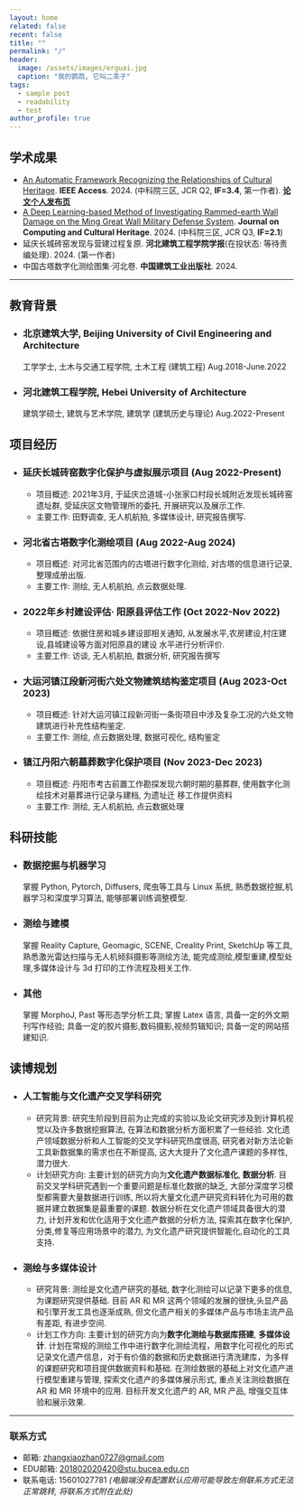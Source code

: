```yaml
---
layout: home
related: false
recent: false
title: ""
permalink: "/"
header:
  image: /assets/images/erguai.jpg
  caption: "我的鹦鹉, 它叫二乖子"
tags: 
  - sample post
  - readability
  - test
author_profile: true
---
```


## 学术成果
  * [An Automatic Framework Recognizing the Relationships of Cultural Heritage](https://doi.org/10.1109/ACCESS.2024.3500584). **IEEE Access**. 2024. (中科院三区, JCR Q2, **IF=3.4**, 第一作者). [**论文个人发布页**](/CHREF/)
  * [A Deep Learning-based Method of Investigating Rammed-earth Wall Damage on the Ming Great Wall Military Defense System](https://dl.acm.org/doi/10.1145/3701739). **Journal on Computing and Cultural Heritage**. 2024. (中科院三区, JCR Q3, **IF=2.1**)
  * 延庆长城砖窑发现与营建过程复原. **河北建筑工程学院学报**(在投状态: 等待责编处理). 2024. (第一作者)
  * 中国古塔数字化测绘图集·河北卷. **中国建筑工业出版社**. 2024.

---

## 教育背景
  * ### 北京建筑大学, Beijing University of Civil Engineering and Architecture
    工学学士, 土木与交通工程学院, 土木工程 (建筑工程)
    Aug.2018-June.2022
  * ### 河北建筑工程学院, Hebei University of Architecture
    建筑学硕士, 建筑与艺术学院, 建筑学 (建筑历史与理论)
    Aug.2022-Present

## 项目经历
  * ### 延庆长城砖窑数字化保护与虚拟展示项目 (Aug 2022-Present)
    - 项目概述: 2021年3月, 于延庆岔道城-小张家口村段长城附近发现长城砖窑遗址群, 受延庆区文物管理所的委托,
开展研究以及展示工作.
    - 主要工作: 田野调查, 无人机航拍, 多媒体设计, 研究报告撰写.
  * ### 河北省古塔数字化测绘项目 (Aug 2022-Aug 2024)
    - 项目概述: 对河北省范围内的古塔进行数字化测绘, 对古塔的信息进行记录, 整理成册出版.
    - 主要工作: 测绘, 无人机航拍, 点云数据处理.
  * ### 2022年乡村建设评估· 阳原县评估工作 (Oct 2022-Nov 2022)
    - 项目概述: 依据住房和城乡建设部相关通知, 从发展水平,农房建设,村庄建设,县城建设等方面对阳原县的建设
水平进行分析评价.
    - 主要工作: 访谈, 无人机航拍, 数据分析, 研究报告撰写
  * ### 大运河镇江段新河街六处文物建筑结构鉴定项目 (Aug 2023-Oct 2023)
    - 项目概述: 针对大运河镇江段新河街一条街项目中涉及复杂工况的六处文物建筑进行补充性结构鉴定.
    - 主要工作: 测绘, 点云数据处理, 数据可视化, 结构鉴定
  * ### 镇江丹阳六朝墓葬数字化保护项目 (Nov 2023-Dec 2023)
    - 项目概述: 丹阳市考古前置工作勘探发现六朝时期的墓葬群, 使用数字化测绘技术对墓葬进行记录与建档, 为遗址迁
移工作提供资料
    - 主要工作: 测绘, 无人机航拍, 点云数据处理

## 科研技能
  * ### 数据挖掘与机器学习
    掌握 Python, Pytorch, Diffusers, 爬虫等工具与 Linux 系统, 熟悉数据挖掘,机器学习和深度学习算法, 能够部署训练调整模型.
  * ### 测绘与建模
    掌握 Reality Capture, Geomagic, SCENE, Creality Print, SketchUp 等工具, 熟悉激光雷达扫描与无人机倾斜摄影等测绘方法, 能完成测绘,模型重建,模型处理,多媒体设计与 3d 打印的工作流程及相关工作.
  * ### 其他
    掌握 MorphoJ, Past 等形态学分析工具; 掌握 Latex 语言, 具备一定的外文期刊写作经验; 具备一定的胶片摄影,数码摄影,视频剪辑知识; 具备一定的网站搭建知识.

## 读博规划
  * ### 人工智能与文化遗产交叉学科研究
    - 研究背景: 研究生阶段到目前为止完成的实验以及论文研究涉及到计算机视觉以及许多数据挖掘算法, 在算法和数据分析方面积累了一些经验. 文化遗产领域数据分析和人工智能的交叉学科研究热度很高, 研究者对新方法论新工具新数据集的需求也在不断提高, 这大大提升了文化遗产课题的多样性, 潜力很大.
    - 计划研究方向: 主要计划的研究方向为**文化遗产数据标准化**, **数据分析**.
      目前交叉学科研究遇到一个重要问题是标准化数据的缺乏, 大部分深度学习模型都需要大量数据进行训练, 所以将大量文化遗产研究资料转化为可用的数据并建立数据集是最重要的课题.
      数据分析在文化遗产领域具备很大的潜力, 计划开发和优化适用于文化遗产数据的分析方法, 探索其在数字化保护,分类,修复等应用场景中的潜力, 为文化遗产研究提供智能化,自动化的工具支持.
  * ### 测绘与多媒体设计
    - 研究背景: 测绘是文化遗产研究的基础, 数字化测绘可以记录下更多的信息, 为课题研究提供基础. 目前 AR 和 MR 这两个领域的发展的很快,头显产品和引擎开发工具也逐渐成熟, 但文化遗产相关的多媒体产品与市场主流产品有差距, 有进步空间.
    - 计划工作方向: 主要计划的研究方向为**数字化测绘与数据库搭建**, **多媒体设计**.
      计划在常规的测绘工作中进行数字化测绘流程，用数字化可视化的形式记录文化遗产信息，对于有价值的数据和历史数据进行清洗建库，为多样的课题研究和项目提供数据资料和基础.
      在测绘数据的基础上对文化遗产进行模型重建与管理, 探索文化遗产的多媒体展示形式, 重点关注测绘数据在 AR 和 MR 环境中的应用. 目标开发文化遗产的 AR, MR 产品, 增强交互体验和展示效果.
    
---
### 联系方式
* 邮箱: zhangxiaozhan0727@gmail.com
* EDU邮箱: 201802020420@stu.bucea.edu.cn
* 联系电话: 15601027781
*(电脑端没有配置默认应用可能导致左侧联系方式无法正常跳转, 将联系方式附在此处)*
